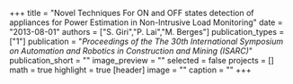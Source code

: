 +++
title = "Novel Techniques For ON and OFF states detection of appliances for Power Estimation in Non-Intrusive Load Monitoring"
date = "2013-08-01"
authors = ["S. Giri","P. Lai","M. Berges"]
publication_types = ["1"]
publication = "_Proceedings of the The 30th International Symposium on Automation and Robotics in Construction and Mining (ISARC)_"
publication_short = ""
image_preview = ""
selected = false
projects = []
math = true
highlight = true
[header]
image = ""
caption = ""
+++

